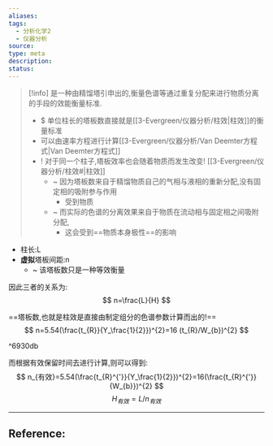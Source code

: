 ```yaml
---
aliases: 
tags:
  - 分析化学2
  - 仪器分析
source: 
type: meta
description: 
status:
---
```

> [!info]
> 是一种由精馏塔引申出的,衡量色谱等通过重复分配来进行物质分离的手段的效能衡量标准.
> - $ 单位柱长的塔板数直接就是[[3-Evergreen/仪器分析/柱效|柱效]]的衡量标准
> - 可以由速率方程进行计算[[3-Evergreen/仪器分析/Van Deemter方程式|Van Deemter方程式]]
> - ! 对于同一个柱子,塔板效率也会随着物质而发生改变! [[3-Evergreen/仪器分析/柱效#|柱效]]
> 	- ~ 因为塔板数来自于精馏物质自己的气相与液相的重新分配,没有固定相的吸附参与作用
> 		- 受到物质
> 	- ~ 而实际的色谱的分离效果来自于物质在流动相与固定相之间吸附分配,
> 		- 这会受到==物质本身极性==的影响


- 柱长:L
- **虚拟**塔板间距:n
	- ~ 该塔板数只是一种等效衡量

因此三者的关系为:
$$
n=\frac{L}{H}
$$

==塔板数,也就是柱效是直接由制定组分的色谱参数计算而出的!==
$$
n=5.54(\frac{t_{R}}{Y_\frac{1}{2}})^{2}=16 (t_{R}/W_{b})^{2}
$$

^6930db

而根据有效保留时间去进行计算,则可以得到:
$$
n_{有效}=5.54(\frac{t_{R}^{'}}{Y_\frac{1}{2}})^{2}=16(\frac{t_{R}^{'}}{W_{b}})^{2}
$$
$$
H_{有效}=L/n_{有效}
$$


---

## Reference: